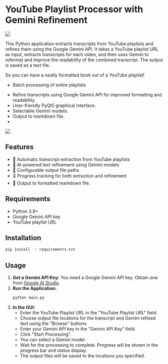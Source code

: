 # YouTube Playlist Processor with Gemini Refinement

![]("Image/Image2.jpg")


This Python application extracts transcripts from YouTube playlists and refines them using the Google Gemini API. It takes a YouTube playlist URL as input, extracts transcripts for each video, and then uses Gemini to reformat and improve the readability of the combined transcript. The output is saved as a text file.

So you can have a neatly formatted book out of a YouTube playlist!


- Batch processing of entire playlists
*   Refine transcripts using Google Gemini API for improved formatting and readability.
*   User-friendly PyQt5 graphical interface.
*   Selectable Gemini models.
*   Output to markdown file.
*   
![]("Image/Image.jpg")


## Features
- 🎥 Automatic transcript extraction from YouTube playlists
- 🧠 AI-powered text refinement using Gemini models
- 📁 Configurable output file paths
- ⏳ Progress tracking for both extraction and refinement
- 📄 Output to formatted markdown file.

## Requirements
- Python 3.9+
- Google Gemini API key
- YouTube playlist URL

## Installation
```bash
pip install -r requirements.txt
```

## Usage

1.  **Get a Gemini API Key:** You need a Google Gemini API key. Obtain one from [Google AI Studio](https://ai.google.dev/gemini-api/docs/api-key).
2.  **Run the Application:**
    ```bash
    python main.py
    ```
3.  **In the GUI:**
    *   Enter the YouTube Playlist URL in the "YouTube Playlist URL" field.
    *   Choose output file locations for the transcript and Gemini refined text using the "Browse" buttons.
    *   Enter your Gemini API key in the "Gemini API Key" field.
    *   Click "Start Processing".
    *   You can select a Gemini model.
    *   Wait for the processing to complete. Progress will be shown in the progress bar and status display.
    *   The output files will be saved to the locations you specified.
